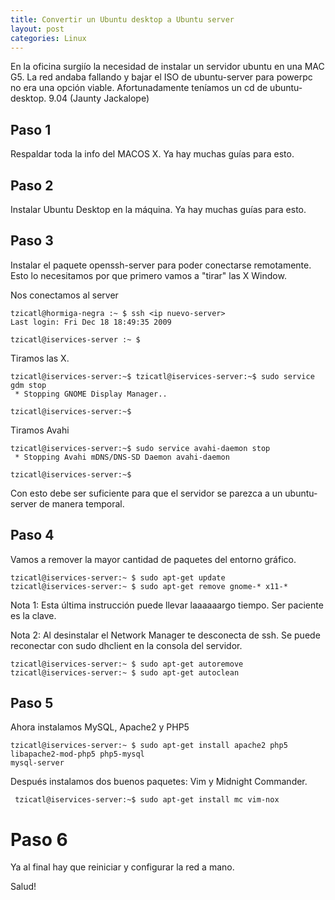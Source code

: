 ```yaml
---
title: Convertir un Ubuntu desktop a Ubuntu server
layout: post
categories: Linux
---
```


En la oficina surgiío la necesidad de instalar un servidor ubuntu en una MAC
G5. La red andaba fallando y bajar el ISO de ubuntu-server para powerpc no era
una opción viable. Afortunadamente teníamos un cd de ubuntu-desktop. 9.04
(Jaunty Jackalope)


## Paso 1

Respaldar toda la info del MACOS X. Ya hay muchas guías para esto.

## Paso 2

Instalar Ubuntu Desktop en la máquina. Ya hay muchas guías para esto.

## Paso 3

Instalar el paquete openssh-server para poder conectarse remotamente. Esto lo
necesitamos por que primero vamos a "tirar" las X Window.

Nos conectamos al server

```console
tzicatl@hormiga-negra :~ $ ssh <ip nuevo-server>
Last login: Fri Dec 18 18:49:35 2009

tzicatl@iservices-server :~ $
```

Tiramos las X.

```console
tzicatl@iservices-server:~$ tzicatl@iservices-server:~$ sudo service gdm stop
 * Stopping GNOME Display Manager..

tzicatl@iservices-server:~$
```

Tiramos Avahi

```console
tzicatl@iservices-server:~$ sudo service avahi-daemon stop
 * Stopping Avahi mDNS/DNS-SD Daemon avahi-daemon 

tzicatl@iservices-server:~$
```

Con esto debe ser suficiente para que el servidor se parezca a un ubuntu-
server de manera temporal.

## Paso 4

Vamos a remover la mayor cantidad de paquetes del entorno gráfico.

```console
tzicatl@iservices-server:~ $ sudo apt-get update
tzicatl@iservices-server:~ $ sudo apt-get remove gnome-* x11-*
```

Nota 1: Esta última instrucción puede llevar laaaaaargo tiempo. Ser paciente es la clave.

Nota 2: Al desinstalar el Network Manager te desconecta de ssh. Se puede reconectar con sudo dhclient en la consola del servidor.

```console
tzicatl@iservices-server:~ $ sudo apt-get autoremove
tzicatl@iservices-server:~ $ sudo apt-get autoclean
```

## Paso 5

Ahora instalamos MySQL, Apache2 y PHP5

```console
tzicatl@iservices-server:~ $ sudo apt-get install apache2 php5 libapache2-mod-php5 php5-mysql 
mysql-server
```

 Después instalamos dos buenos paquetes: Vim y Midnight Commander.

```console
 tzicatl@iservices-server:~$ sudo apt-get install mc vim-nox
```

# Paso 6
Ya al final hay que reiniciar y configurar la red a mano.

Salud!
